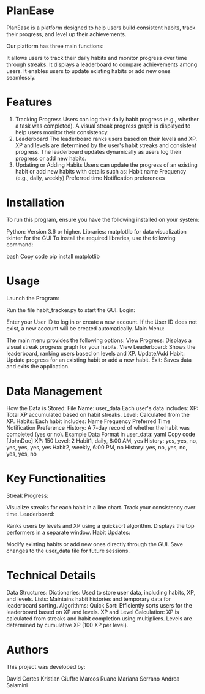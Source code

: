 # PlanEase
PlanEase is a platform designed to help users build consistent habits, track their progress, and level up their achievements.

Our platform has three main functions:

It allows users to track their daily habits and monitor progress over time through streaks.
It displays a leaderboard to compare achievements among users.
It enables users to update existing habits or add new ones seamlessly.
# Features
1. Tracking Progress
Users can log their daily habit progress (e.g., whether a task was completed).
A visual streak progress graph is displayed to help users monitor their consistency.
2. Leaderboard
The leaderboard ranks users based on their levels and XP.
XP and levels are determined by the user's habit streaks and consistent progress.
The leaderboard updates dynamically as users log their progress or add new habits.
3. Updating or Adding Habits
Users can update the progress of an existing habit or add new habits with details such as:
Habit name
Frequency (e.g., daily, weekly)
Preferred time
Notification preferences

# Installation
To run this program, ensure you have the following installed on your system:

Python: Version 3.6 or higher.
Libraries:
matplotlib for data visualization
tkinter for the GUI
To install the required libraries, use the following command:

bash
Copy code
pip install matplotlib

# Usage
Launch the Program:

Run the file habit_tracker.py to start the GUI.
Login:

Enter your User ID to log in or create a new account.
If the User ID does not exist, a new account will be created automatically.
Main Menu:

The main menu provides the following options:
View Progress:
Displays a visual streak progress graph for your habits.
View Leaderboard:
Shows the leaderboard, ranking users based on levels and XP.
Update/Add Habit:
Update progress for an existing habit or add a new habit.
Exit:
Saves data and exits the application.
# Data Management
How the Data is Stored:
File Name: user_data
Each user's data includes:
XP: Total XP accumulated based on habit streaks.
Level: Calculated from the XP.
Habits: Each habit includes:
Name
Frequency
Preferred Time
Notification Preference
History: A 7-day record of whether the habit was completed (yes or no).
Example Data Format in user_data:
yaml
Copy code
[JohnDoe]
XP: 150
Level: 2
Habit1, daily, 8:00 AM, yes
History: yes, yes, no, yes, yes, yes, yes
Habit2, weekly, 6:00 PM, no
History: yes, no, yes, no, yes, yes, no

# Key Functionalities
Streak Progress:

Visualize streaks for each habit in a line chart.
Track your consistency over time.
Leaderboard:

Ranks users by levels and XP using a quicksort algorithm.
Displays the top performers in a separate window.
Habit Updates:

Modify existing habits or add new ones directly through the GUI.
Save changes to the user_data file for future sessions.
# Technical Details
Data Structures:
Dictionaries:
Used to store user data, including habits, XP, and levels.
Lists:
Maintains habit histories and temporary data for leaderboard sorting.
Algorithms:
Quick Sort:
Efficiently sorts users for the leaderboard based on XP and levels.
XP and Level Calculation:
XP is calculated from streaks and habit completion using multipliers.
Levels are determined by cumulative XP (100 XP per level).
# Authors
This project was developed by:

David Cortes
Kristian Giuffre
Marcos Ruano
Mariana Serrano
Andrea Salamini
